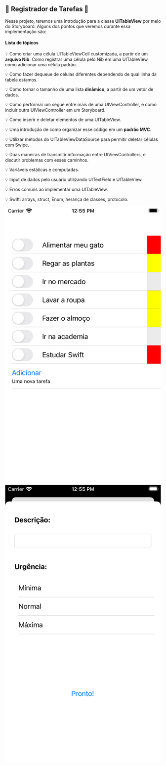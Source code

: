 ## 📝 Registrador de Tarefas 📝


Nesse projeto, teremos uma introdução para a classe **UITableView** por meio do Storyboard. Alguns dos pontos que veremos durante essa implementação são:

#### Lista de tópicos

💡 Como criar uma célula UITableViewCell customizada, a partir de um **arquivo Nib**. Como registrar uma célula pelo Nib em uma UITableView, como adicionar uma célula padrão. 

💡 Como fazer dequeue de células diferentes dependendo de qual linha da tabela estamos.

💡 Como tornar o tamanho de uma lista **dinâmico**, a partir de um vetor de dados.

💡 Como performar um segue entre mais de uma UIViewController, e como incluir outra UIViewController em um Storyboard.

💡 Como inserir e deletar elementos de uma UITableView.

💡 Uma introdução de como organizar esse código em um **padrão  MVC**.

💡 Utilizar métodos do UITableViewDataSource para permitir deletar células com Swipe.

💡 Duas maneiras de transmitir informação entre UIViewControllers, e discutir problemas com esses caminhos.

💡 Variáveis estáticas e computadas.

💡 Input de dados pelo usuário utilizando UITextField e UITableView. 

💡 Erros comuns ao implementar uma UITableView.

💡 Swift: arrays, struct, Enum, herança de classes, protocolo.

![Screenshot1](screenshot1.png "Lista Tarefas")
![Screenshot2](screenshot2.png "Adicionar Tarefa")
